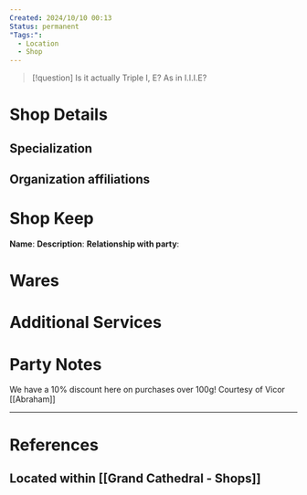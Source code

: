 ```yaml
---
Created: 2024/10/10 00:13
Status: permanent
"Tags:":
  - Location
  - Shop
---
```

> [!question] Is it actually Triple I, E? As in I.I.I.E?
# Shop Details
## Specialization
## Organization affiliations
# Shop Keep
**Name**:
**Description**:
**Relationship with party**:
# Wares
# Additional Services
# Party Notes
We have a 10% discount here on purchases over 100g! Courtesy of Vicor [[Abraham]]

---
# References
## Located within [[Grand Cathedral - Shops]]